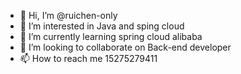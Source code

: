 - 👋 Hi, I’m @ruichen-only
- 👀 I’m interested in Java and sping cloud
- 🌱 I’m currently learning spring cloud alibaba
- 💞️ I’m looking to collaborate on Back-end developer
- 📫 How to reach me 15275279411

<!---
ruichen-only/ruichen-only is a ✨ special ✨ repository because its `README.md` (this file) appears on your GitHub profile.
You can click the Preview link to take a look at your changes.
--->

